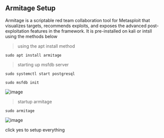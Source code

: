 ## Armitage Setup

Armitage is a scriptable red team collaboration tool for Metasploit that visualizes targets, recommends exploits, and exposes the advanced post- exploitation features in the framework. It is pre-installed on kali or intsll using the methods below 

>using the apt install method

```shell
sudo apt install armitage 
```

>starting up msfdb server

```shell
sudo systemctl start postgresql 

sudo msfdb init
```

![image](https://github.com/user-attachments/assets/221daacf-ff08-4c67-98e5-6a6a3687278b)


>startup armitage

```shell
sudo armitage
```

![image](https://github.com/user-attachments/assets/12ed8bfa-f32a-4835-9791-0031fe52c395)

click yes to setup everything


